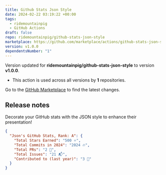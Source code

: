 ```yaml
---
title: Github Stats Json Style
date: 2024-02-22 03:19:22 +00:00
tags:
  - ridemountainpig
  - GitHub Actions
draft: false
repo: ridemountainpig/github-stats-json-style
marketplace: https://github.com/marketplace/actions/github-stats-json-style
version: v1.0.0
dependentsNumber: "1"
---
```



Version updated for **ridemountainpig/github-stats-json-style** to version **v1.0.0**.
- This action is used across all versions by **1** repositories.

Go to the [GitHub Marketplace](https://github.com/marketplace/actions/github-stats-json-style) to find the latest changes.

## Release notes

Decorate your GitHub stats with the JSON style to enhance their presentation!

```json
{
  "Json's GitHub Stats, Rank: A": {
    "Total Stars Earned": "500 ⭐️",
    "Total Commits in 2024": "2024 🔥",
    "Total PRs": "2 🚀",
    "Total Issues": "21 📬",
    "Contributed to (last year)": "3 🤝"
  }
}
